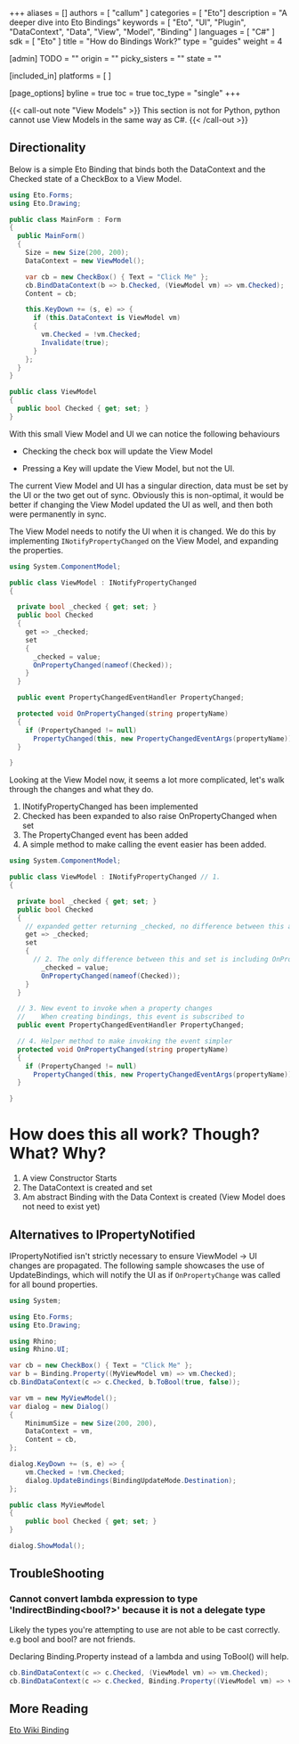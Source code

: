 +++
aliases = []
authors = [ "callum" ]
categories = [ "Eto"]
description = "A deeper dive into Eto Bindings"
keywords = [ "Eto", "UI", "Plugin", "DataContext", "Data", "View", "Model", "Binding" ]
languages = [ "C#" ]
sdk = [ "Eto" ]
title = "How do Bindings Work?"
type = "guides"
weight = 4

[admin]
TODO = ""
origin = ""
picky_sisters = ""
state = ""

[included_in]
platforms = [ ]

[page_options]
byline = true
toc = true
toc_type = "single"
+++

{{< call-out note "View Models" >}}
  This section is not for Python, python cannot use View Models in the same way as C#.
{{< /call-out >}}

## Directionality

Below is a simple Eto Binding that binds both the DataContext and the Checked state of a CheckBox to a View Model.

``` cs
using Eto.Forms;
using Eto.Drawing;

public class MainForm : Form
{
  public MainForm()
  {
    Size = new Size(200, 200);
    DataContext = new ViewModel();

    var cb = new CheckBox() { Text = "Click Me" };
    cb.BindDataContext(b => b.Checked, (ViewModel vm) => vm.Checked);
    Content = cb;

    this.KeyDown += (s, e) => {
      if (this.DataContext is ViewModel vm)
      {
        vm.Checked = !vm.Checked;
        Invalidate(true);
      }
    };
  }
}

public class ViewModel
{
  public bool Checked { get; set; }
}
```

With this small View Model and UI we can notice the following behaviours

- Checking the check box will update the View Model

- Pressing a Key will update the View Model, but not the UI.

The current View Model and UI has a singular direction, data must be set by the UI or the two get out of sync.
Obviously this is non-optimal, it would be better if changing the View Model updated the UI as well, and then both were permanently in sync.


The View Model needs to notify the UI when it is changed.
We do this by implementing `INotifyPropertyChanged` on the View Model, and expanding the properties.

``` cs
using System.ComponentModel;

public class ViewModel : INotifyPropertyChanged
{

  private bool _checked { get; set; }
  public bool Checked
  {
    get => _checked;
    set
    {
      _checked = value;
      OnPropertyChanged(nameof(Checked));
    }
  }

  public event PropertyChangedEventHandler PropertyChanged;

  protected void OnPropertyChanged(string propertyName)
  {
    if (PropertyChanged != null)
      PropertyChanged(this, new PropertyChangedEventArgs(propertyName));
  }

}
```
Looking at the View Model now, it seems a lot more complicated, let's walk through the changes and what they do.

1. INotifyPropertyChanged has been implemented
1. Checked has been expanded to also raise OnPropertyChanged when set
1. The PropertyChanged event has been added
1. A simple method to make calling the event easier has been added.

``` cs
using System.ComponentModel;

public class ViewModel : INotifyPropertyChanged // 1.
{

  private bool _checked { get; set; }
  public bool Checked
  {
    // expanded getter returning _checked, no difference between this and get;
    get => _checked;
    set
    {
      // 2. The only difference between this and set is including OnPropertyChanged
        _checked = value;
        OnPropertyChanged(nameof(Checked));
    }
  }

  // 3. New event to invoke when a property changes
  //    When creating bindings, this event is subscribed to
  public event PropertyChangedEventHandler PropertyChanged;

  // 4. Helper method to make invoking the event simpler
  protected void OnPropertyChanged(string propertyName)
  {
    if (PropertyChanged != null)
      PropertyChanged(this, new PropertyChangedEventArgs(propertyName));
  }

}
```

# How does this all work? Though? What? Why?

1. A view Constructor Starts
1. The DataContext is created and set
1. Am abstract Binding with the Data Context is created (View Model does not need to exist yet)

## Alternatives to IPropertyNotified
IPropertyNotified isn't strictly necessary to ensure ViewModel -> UI changes are propagated.
The following sample showcases the use of UpdateBindings, which will notify the UI as if `OnPropertyChange` was called for all bound properties.

``` cs
using System;

using Eto.Forms;
using Eto.Drawing;

using Rhino;
using Rhino.UI;

var cb = new CheckBox() { Text = "Click Me" };
var b = Binding.Property((MyViewModel vm) => vm.Checked);
cb.BindDataContext(c => c.Checked, b.ToBool(true, false));

var vm = new MyViewModel();
var dialog = new Dialog()
{
	MinimumSize = new Size(200, 200),
	DataContext = vm,
	Content = cb,
};

dialog.KeyDown += (s, e) => {
    vm.Checked = !vm.Checked;
    dialog.UpdateBindings(BindingUpdateMode.Destination);
};

public class MyViewModel
{
	public bool Checked { get; set; }
}

dialog.ShowModal();
```


## TroubleShooting

### Cannot convert lambda expression to type 'IndirectBinding<bool?>' because it is not a delegate type
Likely the types you're attempting to use are not able to be cast correctly. e.g bool and bool? are not friends.

Declaring Binding.Property instead of a lambda and using ToBool() will help.

``` cs no-compile
cb.BindDataContext(c => c.Checked, (ViewModel vm) => vm.Checked);
cb.BindDataContext(c => c.Checked, Binding.Property((ViewModel vm) => vm.Checked).ToBool(true, false));
```

## More Reading
[Eto Wiki Binding](https://github.com/picoe/Eto/wiki/Data-Binding)